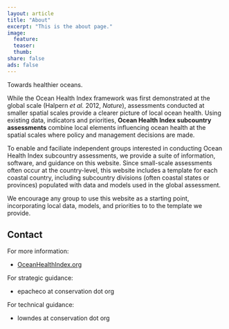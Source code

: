 ```yaml
---
layout: article
title: "About"
excerpt: "This is the about page."
image:
  feature:
  teaser:
  thumb:
share: false
ads: false
---
```


Towards healthier oceans.

While the Ocean Health Index framework was first demonstrated at the global scale (Halpern _et al._ 2012, _Nature_), assessments conducted at smaller spatial scales provide a clearer picture of local ocean health. Using existing data, indicators and priorities, **Ocean Health Index <i class="fa fa-search-plus"></i> subcountry assessments** combine local elements influencing ocean health at the spatial scales where policy and management decisions are made.  

To enable and faciliate independent groups interested in conducting Ocean Health Index <i class="fa fa-search-plus"></i> subcountry assessments, we provide a suite of information, software, and guidance on this website. Since small-scale assessments often occur at the country-level, this website includes a template for each coastal country, including subcountry divisions (often coastal states or provinces) populated with data and models used in the global assessment.  

We encourage any group to use this website as a starting point, incorporating local data, models, and priorities to to the template we provide.


## Contact

For more information:  

- [OceanHealthIndex.org](http://www.oceanhealthindex.org)  

For strategic guidance:

- epacheco at conservation dot org  

For technical guidance:

- lowndes at conservation dot org
